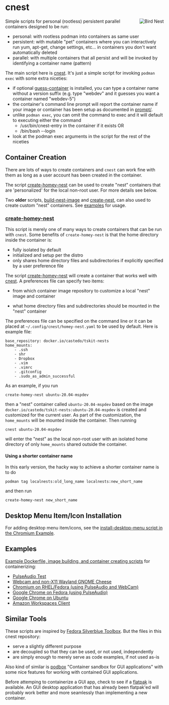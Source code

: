 cnest
=====
<img align="right" src="https://upload.wikimedia.org/wikipedia/commons/thumb/9/93/Nest_-_Bird_%28PSF%29.png/260px-Nest_-_Bird_%28PSF%29.png" alt="Bird Nest">

Simple scripts for personal (rootless) persistent parallel containers designed
to be run:

* personal: with rootless podman into containers as same user
* persistent: with mutable "pet" containers where you can interactively run yum,
  apt-get, change settings, etc... in containers you don't want automatically
  deleted
* parallel: with multiple containers that all persist and will be invoked by
  identifying a container name (pattern)

The main script here is [cnest](cnest). It's just a simple script for invoking
`podman exec` with some extra niceties:

* if optional [guess-container](guess-container) is installed, you can type a
  container name without a version suffix (e.g. type "webdev" and it guesses
  you want a container named "webdev-5")
* the container's command line prompt will report the container name if your
  image or container has been setup as documented in
  [prompt/](prompt/README.md).
* unlike `podman exec`, you can omit the command to exec and it will default to
  executing either the command
  * /usr/bin/cnest-entry in the container if it exists OR
  * /bin/bash --login
* look at the podman exec arguments in the script for the rest of the niceties


Container Creation
------------------

There are lots of ways to create containers and `cnest` can work fine with them
as long as a user account has been created in the container.

The script [create-homey-nest](create-homey-nest) can be used to create "nest"
containers that are 'personalized' for the local non-root user. For more details
see below.

Two **older** scripts, [build-nest-image](build-nest-image) and [create-nest](create-nest),
can also used to create custom "nest" containers. See [examples](examples/) for usage.

### [create-homey-nest](create-homey-nest)

This script is merely one of many ways to create containers that can be run with `cnest`.
Some benefits of `create-homey-nest` is that the home directory inside the
container is:

* fully isolated by default
* initialized and setup per the distro
* only shares home directory files and subdirectories if explicitly specified
  by a user preference file

The script [create-homey-nest](create-homey-nest) will create a container that works well
with [cnest](cnest). A preferences file can specify two items:

* from which container image repository to customize a local "nest" image and container

* what home directory files and subdirectories should be mounted in the "nest" container

The preferences file can be specified on the command line or it can be placed at
`~/.config/cnest/homey-nest.yaml` to be used by default. Here is example file:

```
base_repository: docker.io/castedo/tskit-nests
home_mounts:
    - .ssh
    - shr
    - Dropbox
    - .vim
    - .vimrc
    - .gitconfig
    - .sudo_as_admin_successful
```

As an example, if you run
```
create-homey-nest ubuntu-20.04-mspdev
```
then a "nest" container called `ubuntu-20.04-mspdev` based on the image
`docker.io/castedo/tskit-nests:ubuntu-20.04-mspdev` is created and customized
for the current user. As part of the customization, the `home_mounts` will be
mounted inside the container. Then running
```
cnest ubuntu-20.04-mspdev
```
will enter the "nest" as the local non-root user with an isolated home directory
of only `home_mounts` shared outside the container.

#### Using a shorter container name

In this early version, the hacky way to achieve a shorter container name is
to do
```
podman tag localnests:old_long_name localnests:new_short_name
```
and then run
```
create-homey-nest new_short_name
```


Desktop Menu Item/Icon Installation
-----------------------------------

For adding desktop menu item/icons, see the
[install-desktop-menu script in the Chromium Example](examples/chromium/install-desktop-menu).


Examples
--------

[Example Dockerfile, image building, and container creating scripts](examples/)
for containerizing:

* [PulseAudio Test](examples/pulseaudio-test/)
* [Webcam and non-X11 Wayland GNOME Cheese](examples/cheese_wayland)
* [Chromium on RHEL/Fedora (using PulseAudio and WebCam)](examples/chromium)
* [Google Chrome on Fedora (using PulseAudio)](examples/chrome_fedora)
* [Google Chrome on Ubuntu](examples/chrome_ubuntu/)
* [Amazon Workspaces Client](examples/amazon_workspaces/)


Similar Tools
-------------

These scripts are inspired by
[Fedora Silverblue Toolbox](https://github.com/containers/toolbox).
But the files in this cnest repository:
* serve a slightly different purpose
* are decoupled so that they can be used, or not used, independently
* are simply enough to merely serve as code examples, if not used as-is

Also kind of similar is [podbox](https://github.com/DimaZirix/podbox)
"Container sandbox for GUI applications" with some nice features for working
with contained GUI applications.

Before attemping to containerize a GUI app, check to see if a [flatpak](https://flatpak.org/)
is available. An GUI desktop application that has already been flatpak'ed
will probably work better and more seamlessly than implementing a new container.
